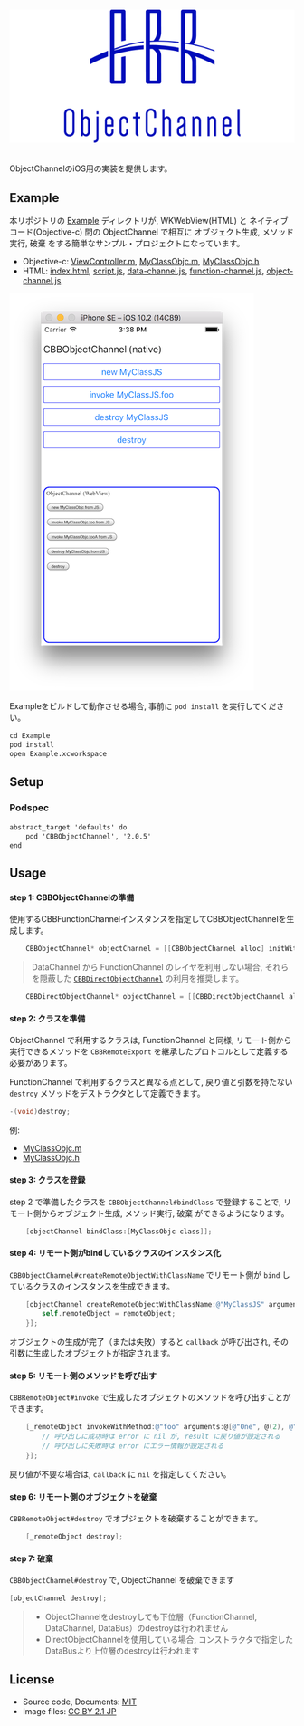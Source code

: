 # <p align="center"><img src="title.png"/></p>
ObjectChannelのiOS用の実装を提供します。

## Example
本リポジトリの [Example](Example) ディレクトリが, WKWebView(HTML) と ネイティブコード(Objective-c) 間の ObjectChannel で相互に オブジェクト生成, メソッド実行, 破棄 をする簡単なサンプル・プロジェクトになっています。
- Objective-c: [ViewController.m](Example/Example/ViewController.m), [MyClassObjc.m](Example/Example/MyClassObjc.m), [MyClassObjc.h](Example/Example/MyClassObjc.h)
- HTML: [index.html](Example/www/index.html), [script.js](Example/www/script.js), [data-channel.js](Example/www/data-channel.js), [function-channel.js](Example/www/function-channel.js), [object-channel.js](Example/www/object-channel.js)

![screen-shot](Example/screen-shot.png)

Exampleをビルドして動作させる場合, 事前に `pod install` を実行してください。
```
cd Example
pod install
open Example.xcworkspace
```

## Setup 
### Podspec
```
abstract_target 'defaults' do
    pod 'CBBObjectChannel', '2.0.5'
end
```

## Usage
#### step 1: CBBObjectChannelの準備
使用するCBBFunctionChannelインスタンスを指定してCBBObjectChannelを生成します。

```objective-c
    CBBObjectChannel* objectChannel = [[CBBObjectChannel alloc] initWithFunctionChannel:functionChannel];
```

> DataChannel から FunctionChannel のレイヤを利用しない場合, それらを隠蔽した [`CBBDirectObjectChannel`](CBBObjectChannel/CBBDirectObjectChannel.m ) の利用を推奨します。
```objective-c
    CBBDirectObjectChannel* objectChannel = [[CBBDirectObjectChannel alloc] initWithDataBus:dataBus];
```

#### step 2: クラスを準備
ObjectChannel で利用するクラスは, FunctionChannel と同様, リモート側から実行できるメソッドを `CBBRemoteExport` を継承したプロトコルとして定義する必要があります。

FunctionChannel で利用するクラスと異なる点として, 戻り値と引数を持たない `destroy` メソッドをデストラクタとして定義できます。
```objective-c
-(void)destroy;
```

例:
- [MyClassObjc.m](Example/Example/MyClassObjc.m)
- [MyClassObjc.h](Example/Example/MyClassObjc.h)

#### step 3: クラスを登録
step 2 で準備したクラスを `CBBObjectChannel#bindClass` で登録することで, リモート側からオブジェクト生成, メソッド実行, 破棄 ができるようになります。

```objective-c
    [objectChannel bindClass:[MyClassObjc class]];
```

#### step 4: リモート側がbindしているクラスのインスタンス化
`CBBObjectChannel#createRemoteObjectWithClassName` でリモート側が `bind` しているクラスのインスタンスを生成できます。

```objective-c
    [objectChannel createRemoteObjectWithClassName:@"MyClassJS" arguments:@[@"arg1"] callback:^(CBBRemoteObject * _Nullable remoteObject) {
        self.remoteObject = remoteObject;
    }];
```

オブジェクトの生成が完了（または失敗）すると `callback` が呼び出され, その引数に生成したオブジェクトが指定されます。

#### step 5: リモート側のメソッドを呼び出す
`CBBRemoteObject#invoke` で生成したオブジェクトのメソッドを呼び出すことができます。

```objective-c
    [_remoteObject invokeWithMethod:@"foo" arguments:@[@"One", @(2), @"3"] callback:^(NSError * _Nullable error, id  _Nullable result) {
        // 呼び出しに成功時は error に nil が, result に戻り値が設定される
        // 呼び出しに失敗時は error にエラー情報が設定される
    }];
```

戻り値が不要な場合は, `callback` に `nil` を指定してください。

#### step 6: リモート側のオブジェクトを破棄
`CBBRemoteObject#destroy` でオブジェクトを破棄することができます。

```objective-c
    [_remoteObject destroy];
```

#### step 7: 破棄
`CBBObjectChannel#destroy` で, ObjectChannel を破棄できます

```objective-c
[objectChannel destroy];
```

> - ObjectChannelをdestroyしても下位層（FunctionChannel, DataChannel, DataBus）のdestroyは行われません
> - DirectObjectChannelを使用している場合, コンストラクタで指定したDataBusより上位層のdestroyは行われます

## License
- Source code, Documents: [MIT](LICENSE)
- Image files: [CC BY 2.1 JP](https://creativecommons.org/licenses/by/2.1/jp/)
